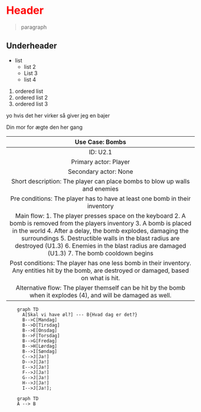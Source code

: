<style>
 #header {
	color: red;
}
</style>

# Header

> paragraph

## Underheader

- list
  - list 2
  - List 3
  - list 4

1. ordered list
1. ordered list 2
1. ordered list 3

yo hvis det her virker så giver jeg en bajer

Din mor for ægte den her gang

|                                                                                                                                                                   Use Case: Bombs                                                                                                                                                                   |
| :-------------------------------------------------------------------------------------------------------------------------------------------------------------------------------------------------------------------------------------------------------------------------------------------------------------------------------------------------: |
|                                                                                                                                                                      ID: U2.1                                                                                                                                                                       |
|                                                                                                                                                                Primary actor: Player                                                                                                                                                                |
|                                                                                                                                                                Secondary actor: None                                                                                                                                                                |
|                                                                                                                                     Short description: The player can place bombs to blow up walls and enemies                                                                                                                                      |
|                                                                                                                                     Pre conditions: The player has to have at least one bomb in their inventory                                                                                                                                     |
| Main flow: 1. The player presses space on the keyboard 2. A bomb is removed from the players inventory 3. A bomb is placed in the world 4. After a delay, the bomb explodes, damaging the surroundings 5. Destructible walls in the blast radius are destroyed (U1.3) 6. Enemies in the blast radius are damaged (U1.3) 7. The bomb cooldown begins |
|                                                                                                   Post conditions: The player has one less bomb in their inventory. Any entities hit by the bomb, are destroyed or damaged, based on what is hit.                                                                                                   |
|                                                                                                                   Alternative flow: The player themself can be hit by the bomb when it explodes (4), and will be damaged as well.                                                                                                                   |

```mermaid
	graph TD
      A[Skal vi have øl?] --- B{Hvad dag er det?}
      B-->C[Mandag]
      B-->D[Tirsdag]
	  B-->E[Onsdag]
	  B-->F[Torsdag]
	  B-->G[Fredag]
	  B-->H[Lørdag]
	  B-->I[Søndag]
	  C-->J[Ja!]
	  D-->J[Ja!]
	  E-->J[Ja!]
	  F-->J[Ja!]
	  G-->J[Ja!]
	  H-->J[Ja!]
	  I-->J[Ja!];
```

```mermaid
	graph TD
	A --> B
```
